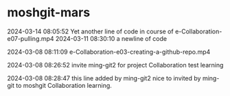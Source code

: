 # moshgit-mars
2024-03-14 08:05:52 Yet another line of code in course of e-Collaboration-e07-pulling.mp4
2024-03-11 08:30:10 a newline of code

2024-03-08 08:11:09 e-Collaboration-e03-creating-a-github-repo.mp4

2024-03-08 08:26:52 invite ming-git2 for project Collaboration test learning

2024-03-08 08:28:47 this line added by ming-git2 nice to invited by ming-git to moshgit Collaboration learning.
